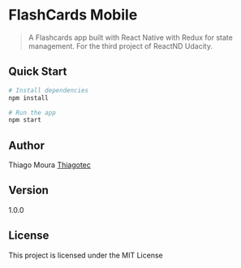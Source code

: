 # FlashCards Mobile

> A Flashcards app built with React Native with Redux for state management. For the third project of ReactND Udacity.

## Quick Start

```bash
# Install dependencies
npm install

# Run the app
npm start
```

## Author
Thiago Moura
[Thiagotec](http://www.thiagotec.com)

## Version
1.0.0

## License

This project is licensed under the MIT License